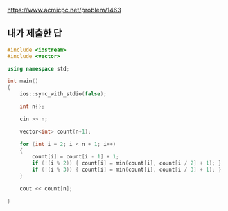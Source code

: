 https://www.acmicpc.net/problem/1463

내가 제출한 답
---------------
```cpp
#include <iostream>
#include <vector>

using namespace std;

int main()
{
	ios::sync_with_stdio(false);

	int n{};

	cin >> n;

	vector<int> count(n+1);

	for (int i = 2; i < n + 1; i++)
	{
		count[i] = count[i - 1] + 1;
		if (!(i % 2)) { count[i] = min(count[i], count[i / 2] + 1); }
		if (!(i % 3)) { count[i] = min(count[i], count[i / 3] + 1); }
	}

	cout << count[n];

}
```
